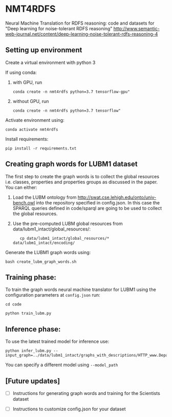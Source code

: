 # NMT4RDFS
Neural Machine Translation for RDFS reasoning: code and datasets for "Deep learning for noise-tolerant RDFS reasoning" http://www.semantic-web-journal.net/content/deep-learning-noise-tolerant-rdfs-reasoning-4

## Setting up environment
Create a virtual environment with python 3 

If using conda:
1. with GPU, run 

    ```conda create -n nmt4rdfs python=3.7 tensorflow-gpu"```
2. without GPU, run 
    
    ```conda create -n nmt4rdfs python=3.7 tensorflow"```

  Activate environment using: 
    
  ```conda activate nmt4rdfs```
    
    
Install requirements: 

   ```pip install -r requirements.txt```
    
## Creating graph words for LUBM1 dataset
 
 The first step to create the graph words is to collect the global resources i.e. classes, properties and properties groups as discussed in the paper. 
 You can either:
  1. Load the LUBM ontology from http://swat.cse.lehigh.edu/onto/univ-bench.owl into the repository specified in config.json. In this case the SPARQL queries defined in code/sparql are going to be used to collect the global resources.
  2. Use the pre-computed LUBM global resources from data/lubm1_intact/global_resources/: 
  
     ```
        cp data/lubm1_intact/global_resources/* data/lubm1_intact/encoding/
        ```
  
 Generate the LUBM1 graph words using: 
  
  ```bash create_lubm_graph_words.sh ``` 
  
  
## Training phase: 
To train the graph words neural machine translator for LUBM1 using the configuration parameters at ``config.json`` run:

```cd code```

```python train_lubm.py``` 

## Inference phase:

To use the latest trained model for inference use:

```
python infer_lubm.py --input_graph=../data/lubm1_intact/graphs_with_descriptions/HTTP_www.Department0.University0.edu_AssistantProfessor0.nt
```

You can specify a different model using ```--model_path ```

## [Future updates]
- [ ] Instructions for generating graph words and training for the Scientists dataset
- [ ] Instructions to customize config.json for your dataset



